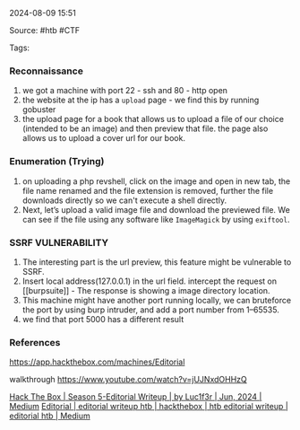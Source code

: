 
2024-08-09 15:51

Source: #htb #CTF 

Tags: 

### Reconnaissance 

1. we got a machine with port 22 - ssh and 80 - http open
2. the website at the ip has a `upload` page - we find this by running gobuster 
3. the upload page for a book that allows us to upload a file of our choice (intended to be an image) and then preview that file. the page also allows us to upload a cover url for our book.
### Enumeration (Trying)

1. on uploading a php revshell, click on the image and open in new tab, the file name renamed and the file extension is removed, further the file downloads directly so we can't execute a shell directly.
2. Next, let’s upload a valid image file and download the previewed file. We can see if the file using any software like `ImageMagick` by using `exiftool`.
### SSRF VULNERABILITY

1. The interesting part is the url preview, this feature might be vulnerable to SSRF.
2. Insert local address(127.0.0.1) in the url field. intercept the request on [[burpsuite]] - The response is showing a image directory location.
3. This machine might have another port running locally, we can bruteforce the port by using burp intruder, and add a port number from 1–65535.
4. we find that port 5000 has a different result 




















### References
https://app.hackthebox.com/machines/Editorial

walkthrough 
https://www.youtube.com/watch?v=jUJNxdOHHzQ

[Hack The Box | Season 5-Editorial Writeup | by Luc1f3r | Jun, 2024 | Medium](https://medium.com/@nkrohitkumar2002/hack-the-box-season-5-editorial-writeup-552635f389d6)
[Editorial | editorial writeup htb | hackthebox | htb editorial writeup | editorial htb | Medium](https://medium.com/@kryntol6/editorial-htb-writeup-9610307c54ef)